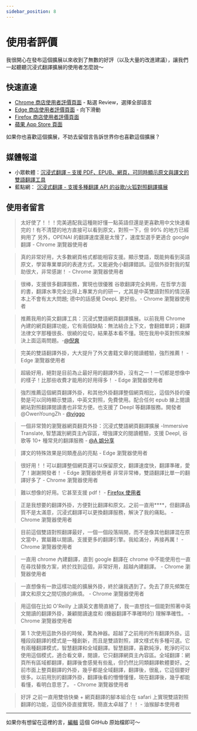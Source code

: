 ```yaml
---
sidebar_position: 8
---
```


# 使用者評價

我很開心在發布這個擴展以來收到了無數的好評（以及大量的改進建議），讓我們一起聽聽沉浸式翻譯擴展的使用者怎麼說～

## 快速直達

- [Chrome 商店使用者評價頁面](https://chrome.google.com/webstore/detail/immersive-translate/bpoadfkcbjbfhfodiogcnhhhpibjhbnh) - 點選 Review，選擇全部語言
- [Edge 商店使用者評價頁面](https://microsoftedge.microsoft.com/addons/detail/%E6%B2%89%E6%B5%B8%E5%BC%8F%E7%BF%BB%E8%AD%AF/amkbmndfnliijdhojkpoglbnaaahippg) - 向下滑動
- [Firefox 商店使用者評價頁面](https://addons.mozilla.org/en-US/firefox/addon/immersive-translate/reviews/)
- [蘋果 App Store 頁面](https://apps.apple.com/tw/app/%E6%B2%89%E6%B5%B8%E5%BC%8F%E7%BF%BB%E8%AD%AF/id6447957425)

如果你也喜歡這個擴展，不妨去留個言告訴世界你也喜歡這個擴展？

## 媒體報道

- 小眾軟體：[沉浸式翻譯 – 支援 PDF、EPUB、網頁，可同時顯示原文與譯文的雙語翻譯工具](https://www.appinn.com/immersive-translate/)
- 藍點網： [沉浸式翻譯 - 支援多種翻譯 API 的谷歌/火狐對照翻譯擴展](https://www.landiannews.com/download/97161.html?utm_sources=ourl.co&utm_medium=social&utm_campaign=none)

## 使用者留言

> 太好使了！！！完美適配我這種剛好懂一點英語但還是更喜歡用中文快速看完的！有不清楚的地方直接可以看到原文，對照一下，但 99% 的地方已經夠用了 另外，OPENAI 的翻譯速度還是太慢了，速度型選手更適合 google 翻譯 - Chrome 瀏覽器使用者

> 真的非常好用，大多數網頁格式都能相容支援。顯示雙語，既能夠看到英語原文，學習專業單詞的表達方式，又能避免小翻譯錯誤。這個外掛對我的幫助很大，非常感謝！ - Chrome 瀏覽器使用者

> 很棒，支援很多翻譯服務，實現也很優雅 谷歌翻譯完全夠用，在哲學方面的書，翻譯水準完全比得上專業方向的研一，尤其是中英雙語對照的情況基本上不會有太大問題; 德中的話感覺 DeepL 更好些。- Chrome 瀏覽器使用者

> 推薦我用的英文翻譯工具：沉浸式雙語網頁翻譯擴展。以前我用 Chrome 內建的網頁翻譯功能，它有兩個缺點：無法結合上下文，會翻錯單詞；翻譯法律文字那種很長、很繞的從句，結果基本看不懂。現在我用中英對照來解決上面這兩問題。-[@倪爽](https://twitter.com/nishuang/status/1623576540389822465)

> 完美的雙語翻譯外掛，大大提升了外文書籍文章的閱讀體驗，強烈推薦！ - Edge 瀏覽器使用者

> 超級好用，絕對是目前為止最好用的翻譯外掛，沒有之一！一切都是想像中的樣子！比那些收費才能用的好用得多！ - Edge 瀏覽器使用者

> 強烈推薦這個網頁翻譯外掛，和其他外掛翻譯整個網頁相比，這個外掛的優勢是可以同時顯示雙語，中英文對照，免費使用。配合任何 epub 線上閱讀網站對照翻譯閱讀書也非常方便。也支援了 Deepl 等翻譯服務。開發者 @OwenYoungZh - [@viggo](https://twitter.com/decohack/status/1622175776274792449)

> 一個非常贊的瀏覽器網頁翻頁外掛：沉浸式雙語網頁翻譯擴展 -Immersive Translate, 智慧識別網頁主內容區，增強譯文的閱讀體驗，支援 Deepl, 谷歌等 10+ 種常見的翻譯服務 - [@A 姐分享](https://twitter.com/abskoop/status/1619619066511241216)

> 譯文的特殊效果是同類產品的亮點 - Edge 瀏覽器使用者

> 很好用！！可以翻譯整個網頁還可以保留原文，翻譯速度快，翻譯準確，愛了！謝謝開發者！ - Edge 瀏覽器使用者
> 非常非常棒，雙語翻譯比單一的翻譯好多了 - Chrome 瀏覽器使用者

> 難以想像的好用。它甚至支援 pdf！ - [Firefox 使用者](https://addons.mozilla.org/en-US/firefox/addon/immersive-translate/reviews/1923696/)

> 正是我想要的翻譯外掛，方便對比翻譯和原文。之前一直用\*\*\*\*，但翻譯品質不是太滿意，沉浸式翻譯可以更換翻譯服務，解決了我的痛點。 - Chrome 瀏覽器使用者

> 目前這個雙語對照翻譯最好，一個一個段落隔開，而不是像其他翻譯混在原文當中，實屬難以閱讀。支援更多的翻譯引擎。我給滿分，再接再厲！ - Chrome 瀏覽器使用者

> 一直用 chrome 內建翻譯，直到 google 翻譯在 chrome 中不能使用也一直在尋找替換方案，終於找到這個，非常好用，超越內建翻譯。 - Chrome 瀏覽器使用者

> 一直想像有一款這樣功能的擴展外掛，終於讓我遇到了。免去了原先頻繁在譯文和原文之間切換的麻煩。 - Chrome 瀏覽器使用者

> 用這個在比如 O'Reilly 上讀英文書簡直絕了，我一直想找一個能對照著中英文閱讀的翻譯外掛，兼顧閱讀速度和 (機器翻譯不準確時的) 理解準確性。 - Chrome 瀏覽器使用者

> 第 1 次使用這款外掛的時候，驚為神器。超越了之前用的所有翻譯外掛。這種段段翻譯的模式是一種創新，而且是雙語對照，譯文樣式有多種可選。它有兩種翻譯模式，智慧翻譯和全域翻譯。智慧翻譯，喜歡純淨，乾淨的可以使用這個模式，適合看文章，閱讀，它只翻譯網頁主內容區。全域翻譯：網頁所有區域都翻譯，翻譯後會感覺有些亂，但仍然比同類翻譯軟體要好。之前市面上整頁翻譯的外掛，幾乎都是全域翻譯，翻譯後，很亂，它這個要好很多。以前用別的翻譯外掛，翻譯後看的懵懵懂懂，現在翻譯後，幾乎都能看懂，看明白意思了。 - Chrome 瀏覽器使用者

> 好評 之前一直用雙倍快樂 + 網頁翻譯的腳本組合在 safari 上實現雙語對照翻譯的功能，這個外掛直接實現，簡直太卓越了！！ - 油猴腳本使用者

---

如果你有想留在這裡的言，[編輯](https://github.com/immersive-translate/immersive-translate/edit/main/docs/review.md) 這個 GitHub 原始檔即可～
